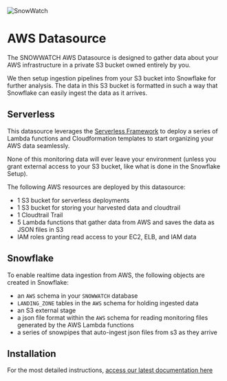 <img src="https://raw.githubusercontent.com/hashmapinc/SnowWatch/master/docs/source/sw-logo-large.png" alt="SnowWatch"/>

# AWS Datasource
The SNOWWATCH AWS Datasource is designed to gather data about your AWS infrastructure in a private S3 bucket owned entirely by you. 

We then setup ingestion pipelines from your S3 bucket into Snowflake for further analysis. The data in this S3 bucket is formatted in such a way that Snowflake can easily ingest the data as it arrives.

## Serverless
This datasource leverages the [Serverless Framework](https://serverless.com/) to deploy a series of Lambda functions and Cloudformation templates to start organizing your AWS data seamlessly.

None of this monitoring data will ever leave your environment (unless you grant external access to your S3 bucket, like what is done in the Snowflake Setup). 

The following AWS resources are deployed by this datasource:
- 1 S3 bucket for serverless deployments
- 1 S3 bucket for storing your harvested data and cloudtrail
- 1 Cloudtrail Trail 
- 5 Lambda functions that gather data from AWS and saves the data as JSON files in S3
- IAM roles granting read access to your EC2, ELB, and IAM data

## Snowflake
To enable realtime data ingestion from AWS, the following objects are created in Snowflake:
- an `AWS` schema in your `SNOWWATCH` database
- `LANDING_ZONE` tables in the `AWS` schema for holding ingested data
- an S3 external stage 
- a json file format within the `AWS` schema for reading monitoring files generated by the AWS Lambda functions
- a series of snowpipes that auto-ingest json files from s3 as they arrive

## Installation
For the most detailed instructions, [access our latest documentation here](https://snowwatch.readthedocs.io/en/latest/)